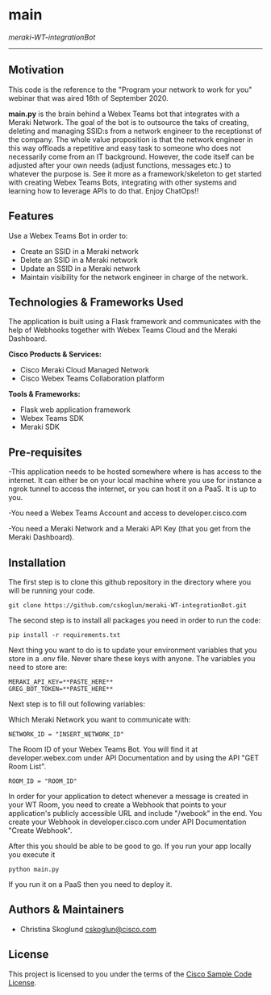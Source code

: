 # main

*meraki-WT-integrationBot*

---

## Motivation

This code is the reference to the "Program your network to work for you" webinar that was aired 16th of September 2020.  

**main.py** is the brain behind a Webex Teams bot that integrates with a Meraki Network. The goal of the bot is to outsource the taks of creating, deleting and managing SSID:s from a network engineer to the receptionst of the company. The whole value proposition is that the network engineer in this way offloads a repetitive and easy task to someone who does not necessarily come from an IT background. However, the code itself can be adjusted after your own needs (adjust functions, messages etc.) to whatever the purpose is. See it more as a framework/skeleton to get started with creating Webex Teams Bots, integrating with other systems and learning how to leverage APIs to do that. Enjoy ChatOps!! 

## Features

Use a Webex Teams Bot in order to: 

- Create an SSID in a Meraki network
- Delete an SSID in a Meraki network
- Update an SSID in a Meraki network
- Maintain visibility for the network engineer in charge of the network. 

## Technologies & Frameworks Used

The application is built using a Flask framework and communicates with the help of Webhooks together with Webex Teams Cloud and the Meraki Dashboard. 

**Cisco Products & Services:**

- Cisco Meraki Cloud Managed Network
- Cisco Webex Teams Collaboration platform

**Tools & Frameworks:**

- Flask web application framework
- Webex Teams SDK
- Meraki SDK

## Pre-requisites

-This application needs to be hosted somewhere where is has access to the internet. It can either be on your local machine where you use for instance a ngrok tunnel to access the internet, or you can host it on a PaaS. It is up to you.

-You need a Webex Teams Account and access to developer.cisco.com

-You need a Meraki Network and a Meraki API Key (that you get from the Meraki Dashboard).

## Installation

The first step is to clone this github repository in the directory where you will be running your code. 

```
git clone https://github.com/cskoglun/meraki-WT-integrationBot.git
```
The second step is to install all packages you need in order to run the code: 
```
pip install -r requirements.txt
```
Next thing you want to do is to update your environment variables that you store in a .env file. Never share these keys with anyone. The variables you need to store are: 

```
MERAKI_API_KEY=**PASTE_HERE**
GREG_BOT_TOKEN=**PASTE_HERE**
```
Next step is to fill out following variables: 

Which Meraki Network you want to communicate with: 
```
NETWORK_ID = "INSERT_NETWORK_ID" 
```

The Room ID of your Webex Teams Bot. You will find it at developer.webex.com under API Documentation and by using the API "GET Room List". 
```
ROOM_ID = "ROOM_ID"
```

In order for your application to detect whenever a message is created in your WT Room, you need to create a Webhook that points to your application's publicly accessible URL and include "/webook" in the end. You create your Webhook in developer.cisco.com under API Documentation "Create Webhook". 

After this you should be able to be good to go. If you run your app locally you execute it

````
python main.py

````
If you run it on a PaaS then you need to deploy it. 

## Authors & Maintainers

- Christina Skoglund <cskoglun@cisco.com>

## License

This project is licensed to you under the terms of the [Cisco Sample
Code License](./LICENSE).
